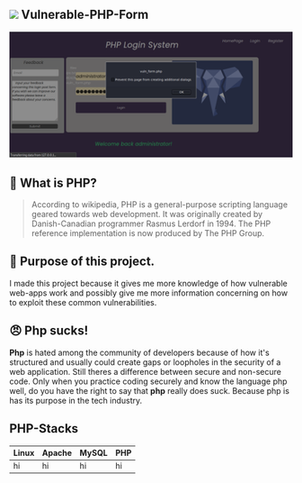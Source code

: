 ## <img src="https://camo.githubusercontent.com/2badf7d76ce3d128c84cbc1f96709ab9ff04aaf9c387bbd26b3e8646df995ec7/68747470733a2f2f696d672e69636f6e73382e636f6d2f636f6c6f722f34382f3030303030302f7068702e706e67"> Vulnerable-PHP-Form

<img src="vuln_form.png" width=800px>

## 🐘 What is PHP?
> According to wikipedia, PHP is a general-purpose scripting language geared towards web development. It was originally created by Danish-Canadian programmer Rasmus Lerdorf in 1994. The PHP reference implementation is now produced by The PHP Group.

## 👷 Purpose of this project.
I made this project because it gives me more knowledge of how vulnerable web-apps work and possibly give me more information concerning on how to exploit these common vulnerabilities.

## 😠 Php sucks!
**Php** is hated among the community of developers because of how it's structured and usually could create gaps or loopholes in the security of a web application.
Still theres a difference between secure and non-secure code. Only when you practice coding securely and know the language php well, do you have the right to say that **php** really does suck. Because php is has its purpose in the tech industry.

## PHP-Stacks
| Linux  | Apache |  MySQL | PHP |
|---|---|---|---|
| hi  |  hi | hi  | hi  |

